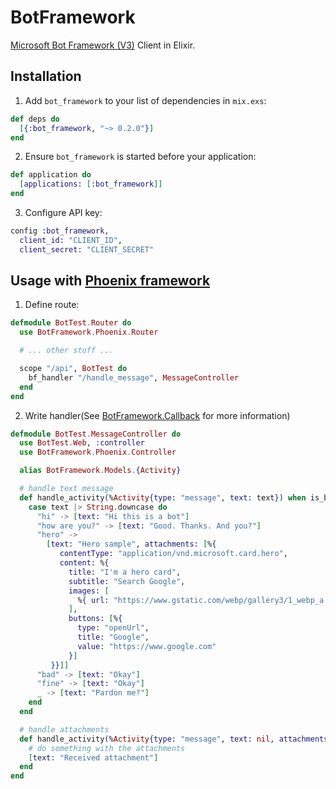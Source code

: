 # BotFramework

[Microsoft Bot Framework (V3)](https://docs.microsoft.com/en-us/azure/bot-service/bot-service-overview-introduction?view=azure-bot-service-4.0) Client in Elixir.

## Installation

  1. Add `bot_framework` to your list of dependencies in `mix.exs`:

  ```elixir
  def deps do
    [{:bot_framework, "~> 0.2.0"}]
  end
  ```

  2. Ensure `bot_framework` is started before your application:

  ```elixir
  def application do
    [applications: [:bot_framework]]
  end
  ```

  3. Configure API key:

  ```elixir
  config :bot_framework,
    client_id: "CLIENT_ID",
    client_secret: "CLIENT_SECRET"
  ```

## Usage with [Phoenix framework](https://github.com/phoenixframework/phoenix)

  1. Define route:
  ```elixir
  defmodule BotTest.Router do
    use BotFramework.Phoenix.Router

    # ... other stuff ...

    scope "/api", BotTest do
      bf_handler "/handle_message", MessageController
    end
  end
  ```

  2. Write handler(See [BotFramework.Callback](lib/bot_framework/callback.ex) for more information)
  ```elixir
  defmodule BotTest.MessageController do
    use BotTest.Web, :controller
    use BotFramework.Phoenix.Controller

    alias BotFramework.Models.{Activity}

    # handle text message
    def handle_activity(%Activity{type: "message", text: text}) when is_bitstring(text) do
      case text |> String.downcase do
        "hi" -> [text: "Hi this is a bot"]
        "how are you?" -> [text: "Good. Thanks. And you?"]
        "hero" ->
          [text: "Hero sample", attachments: [%{
             contentType: "application/vnd.microsoft.card.hero",
             content: %{
               title: "I'm a hero card",
               subtitle: "Search Google",
               images: [
                 %{ url: "https://www.gstatic.com/webp/gallery3/1_webp_a.png" },
               ],
               buttons: [%{
                 type: "openUrl",
                 title: "Google",
                 value: "https://www.google.com"
               }]
           }}]]
        "bad" -> [text: "Okay"]
        "fine" -> [text: "Okay"]
        _ -> [text: "Pardon me?"]
      end
    end

    # handle attachments
    def handle_activity(%Activity{type: "message", text: nil, attachments: attachments}) do
      # do something with the attachments
      [text: "Received attachment"]
    end
  end
  ```
